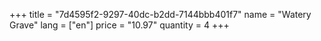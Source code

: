 +++
title = "7d4595f2-9297-40dc-b2dd-7144bbb401f7"
name = "Watery Grave"
lang = ["en"]
price = "10.97"
quantity = 4
+++
